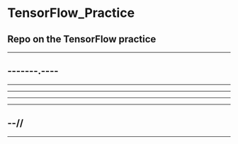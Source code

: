 # TensorFlow_Practice

Repo on the TensorFlow practice
--
------------
-------.----
----
--------
----
--------------
---------
--//
--------
------
